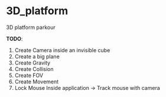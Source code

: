 # 3D_platform
3D platform parkour

**TODO**:
1. Create Camera inside an invisible cube
2. Create a big plane
3. Create Gravity
4. Create Collision
5. Create FOV
6. Create Movement
7. Lock Mouse Inside application -> Track mouse with camera
